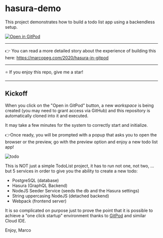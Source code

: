 # hasura-demo

This project demonstrates how to build a todo list app using a
backendless setup.

[![Open in GitPod](https://gitpod.io/button/open-in-gitpod.svg)](https://gitpod.io/#https://github.com/marcopeg/gitpod-hasura-demo)

---

👉 You can read a more detailed story about the experience of building this here:
https://marcopeg.com/2020/hasura-in-gitpod

---

⭐️ If you enjoy this repo, give me a star!

---

## Kickoff

When you click on the "Open in GitPod" button, a new _workspace_ is
being created (you may need to grant access via GitHub) and this
repository is automatically cloned into it and executed.

It may take a few minutes for the system to correctly start and
initialize.

👉Once ready, you will be prompted with a popup that asks you to open
the browser or the preview, go with the preview option and enjoy
a new todo list app!

![todo](https://i.imgflip.com/3q5zv1.jpg)

This is NOT just a simple TodoList project, it has to run not one,
not two, ... but 5 services in order to give you the ability to
create a new todo:

- PostgreSQL (database)
- Hasura (GraphQL Backend)
- NodeJS Seeder Service (seeds the db and the Hasura settings)
- String uppercasing NodeJS (detached backend)
- Webpack (frontend server)

It is so complicated on purpose just to prove the point that it is
possible to achieve a "one click startup" environment thanks to
[GitPod](https://gitpod.io) and similar Cloud IDE.

Enjoy,
Marco
